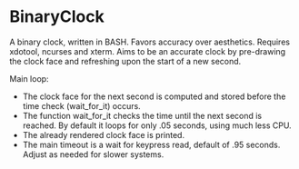 # BinaryClock

A binary clock, written in BASH.  Favors accuracy over aesthetics.
Requires xdotool, ncurses and xterm.
Aims to be an accurate clock by pre-drawing the clock face and refreshing upon the start of a new second.

Main loop:
* The clock face for the next second is computed and stored before the time check (wait_for_it) occurs.
* The function wait_for_it checks the time until the next second is reached.  By default it loops for only .05 seconds, using much less CPU.
* The already rendered clock face is printed.
* The main timeout is a wait for keypress read, default of .95 seconds.  Adjust as needed for slower systems.


